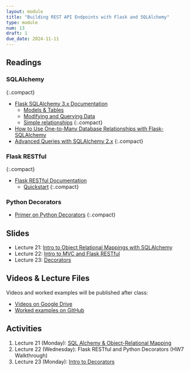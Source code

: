 ```yaml
---
layout: module
title: "Building REST API Endpoints with Flask and SQLAlchemy"
type: module
num: 13
draft: 1
due_date: 2024-11-11
---
```


## Readings

### SQLAlchemy

{:.compact}
* <a href="https://flask-sqlalchemy.palletsprojects.com/en/3.0.x/" target="_blank">Flask SQLAlchemy 3.x Documentation</a>
    * <a href="https://flask-sqlalchemy.palletsprojects.com/en/3.0.x/models/" target="_blank">Models & Tables</a>
    * <a href="https://flask-sqlalchemy.palletsprojects.com/en/3.0.x/queries/" target="_blank">Modifying and Querying Data</a>
    * <a href="https://flask-sqlalchemy.palletsprojects.com/en/2.x/quickstart/#simple-relationships" target="_blank">Simple relationships</a>
    {:.compact}
* <a href="https://www.digitalocean.com/community/tutorials/how-to-use-one-to-many-database-relationships-with-flask-sqlalchemy" target="_blank">How to Use One-to-Many Database Relationships with Flask-SQLAlchemy</a>
* <a href="https://docs.sqlalchemy.org/en/20/orm/queryguide/index.html" target="_blank">Advanced Queries with SQLAlchemy 2.x</a>
{:.compact}

### Flask RESTful

{:.compact}
* <a href="https://flask-restful.readthedocs.io/en/latest/" target="_blank">Flask RESTful Documentation</a>
    * <a href="https://flask-restful.readthedocs.io/en/latest/quickstart.html" target="_blank">Quickstart</a>
    {:.compact}

### Python Decorators
* <a href="https://realpython.com/primer-on-python-decorators/" target="_blank">Primer on Python Decorators</a>
{:.compact}

## Slides
* Lecture 21: <a href="https://docs.google.com/presentation/d/1ECRnFqjdc7i6z25EnpUbcLF_LQn3A8oOSrACdWT3FIA/edit?usp=sharing" target="_blank">Intro to Object Relational Mappings with SQLAlchemy</a>
* Lecture 22: <a href="https://docs.google.com/presentation/d/1FiHA7Y78guwq2s2cQSUnAnHdACRaHYaaX5XNkQ_UBPU/edit?usp=sharing" target="_blank">Intro to MVC and Flask RESTful</a>
* Lecture 23: <a href="https://docs.google.com/presentation/d/14nNLeDkjs_Jstg-rk9x_DBhAXjAjBsBB5e9Qw0SCkS0/edit?usp=sharing" target="_blank">Decorators</a>

## Videos & Lecture Files
Videos and worked examples will be published after class:
* <a href="https://drive.google.com/drive/folders/1b0RGogU8P2rKJAtcRpxMspHB919GUAXT?usp=sharing" target="_blank">Videos on Google Drive</a>
* <a href="https://github.com/vanwars/csci344" target="_blank">Worked examples on GitHub</a>


## Activities
1. Lecture 21 (Monday): [SQL Alchemy & Object-Relational Mapping](../activities/intro-sql-alchemy)
1. Lecture 22 (Wednesday): Flask RESTful and Python Decorators (HW7 Walkthrough)
1. Lecture 23 (Monday): [Intro to Decorators](/fall2024/course-files/lectures/lecture23.zip)
